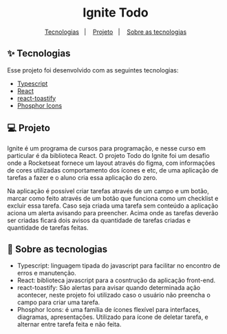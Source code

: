 <h1 align="center">Ignite Todo</h1>

<p align="center">
  <a href="#-tecnologias">Tecnologias</a>&nbsp;&nbsp;&nbsp;|&nbsp;&nbsp;&nbsp;
  <a href="#-projeto">Projeto</a>&nbsp;&nbsp;&nbsp;|&nbsp;&nbsp;&nbsp;
  <a href="#-sobre-as-tecnologias">Sobre as tecnologias</a>
</p>

## ✨ Tecnologias

Esse projeto foi desenvolvido com as seguintes tecnologias:

- [Typescript](https://www.typescriptlang.org/)
- [React](https://reactjs.org)
- [react-toastify](https://fkhadra.github.io/react-toastify/introduction)
- [Phosphor Icons](https://phosphoricons.com/)

## 💻 Projeto
Ignite é um programa de cursos para programação, e nesse curso em particular é da biblioteca React. O projeto Todo do Ignite foi um desafio onde a Rocketseat
fornece um layout através do figma, com informações de cores utilizadas comportamento dos ícones e etc, de uma aplicação de tarefas a fazer e o aluno cria essa aplicação do zero. 
<p>Na aplicação é possível criar tarefas através de um campo e um botão, marcar como feito através de um botão que funciona como um checklist e excluir essa tarefa. 
Caso seja criada uma tarefa sem conteúdo a aplicação aciona um alerta avisando para preencher. Acima onde as tarefas deverão ser criadas ficará dois avisos da 
quantidade de tarefas criadas e quantidade de tarefas feitas.</p>

## 🚀 Sobre as tecnologias

- Typescript: linguagem tipada do javascript para facilitar no encontro de erros e manutenção.
- React: biblioteca javascript para a cosntrução da aplicação front-end.
- react-toastify: São alertas para avisar quando determinada ação acontecer, neste projeto foi utilizado caso o usuário não preencha o campo para criar uma tarefa.
- Phosphor Icons: é uma família de ícones flexível para interfaces, diagramas, apresentações. Utilizado para ícone de deletar tarefa,
e alternar entre tarefa feita e não feita. 

